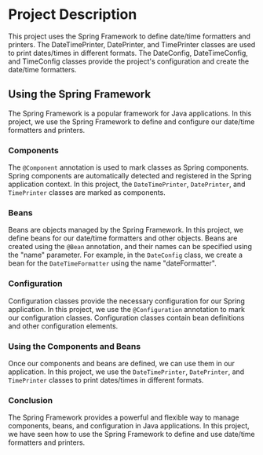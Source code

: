 # Project Description

This project uses the Spring Framework to define date/time formatters and printers. The DateTimePrinter, DatePrinter, and TimePrinter classes are used to print dates/times in different formats.
The DateConfig, DateTimeConfig, and TimeConfig classes provide the project's configuration and create the date/time formatters.

## Using the Spring Framework

The Spring Framework is a popular framework for Java applications. In this project, we use the Spring Framework to define and configure our date/time formatters and printers.

### Components

The `@Component` annotation is used to mark classes as Spring components. Spring components are automatically detected and registered in the Spring application context. 
In this project, the `DateTimePrinter`, `DatePrinter`, and `TimePrinter` classes are marked as components.

### Beans

Beans are objects managed by the Spring Framework. In this project, we define beans for our date/time formatters and other objects.
Beans are created using the `@Bean` annotation, and their names can be specified using the "name" parameter. For example, in the `DateConfig` class, we create a bean for the `DateTimeFormatter` using the name "dateFormatter".

### Configuration

Configuration classes provide the necessary configuration for our Spring application. In this project, we use the `@Configuration` annotation to mark our configuration classes.
Configuration classes contain bean definitions and other configuration elements.

### Using the Components and Beans

Once our components and beans are defined, we can use them in our application. 
In this project, we use the `DateTimePrinter`, `DatePrinter`, and `TimePrinter` classes to print dates/times in different formats.

### Conclusion

The Spring Framework provides a powerful and flexible way to manage components, beans, and configuration in Java applications. 
In this project, we have seen how to use the Spring Framework to define and use date/time formatters and printers.
